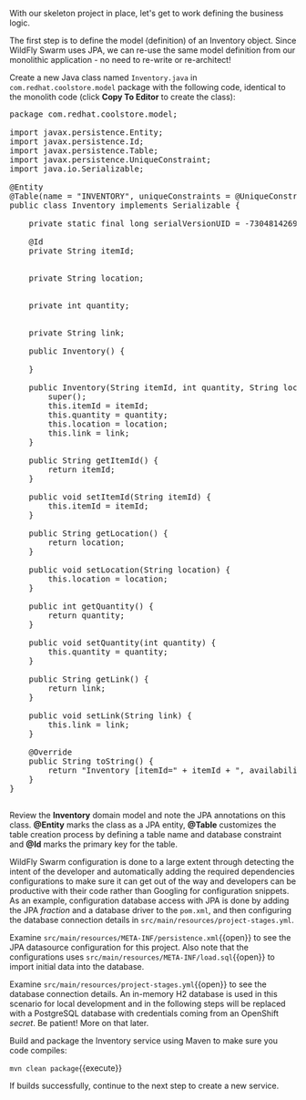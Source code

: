 With our skeleton project in place, let's get to work defining the business logic.

The first step is to define the model (definition) of an Inventory object. Since WildFly Swarm uses JPA,
we can re-use the same model definition from our monolithic application - no need to re-write or re-architect!

Create a new Java class named `Inventory.java` in
`com.redhat.coolstore.model` package with the following code, identical to the monolith code (click **Copy To Editor** to create the class):

<pre class="file" data-filename="./src/main/java/com/redhat/coolstore/model/Inventory.java" data-target="replace">
package com.redhat.coolstore.model;

import javax.persistence.Entity;
import javax.persistence.Id;
import javax.persistence.Table;
import javax.persistence.UniqueConstraint;
import java.io.Serializable;

@Entity
@Table(name = "INVENTORY", uniqueConstraints = @UniqueConstraint(columnNames = "itemId"))
public class Inventory implements Serializable {

    private static final long serialVersionUID = -7304814269819778382L;

    @Id
    private String itemId;


    private String location;


    private int quantity;


    private String link;

    public Inventory() {

    }

    public Inventory(String itemId, int quantity, String location, String link) {
        super();
        this.itemId = itemId;
        this.quantity = quantity;
        this.location = location;
        this.link = link;
    }

    public String getItemId() {
		return itemId;
	}

	public void setItemId(String itemId) {
		this.itemId = itemId;
	}

	public String getLocation() {
		return location;
	}

	public void setLocation(String location) {
		this.location = location;
	}

	public int getQuantity() {
		return quantity;
	}

	public void setQuantity(int quantity) {
		this.quantity = quantity;
	}

	public String getLink() {
		return link;
	}

	public void setLink(String link) {
		this.link = link;
	}

	@Override
    public String toString() {
        return "Inventory [itemId=" + itemId + ", availability=" + quantity + "/" + location + " link=" + link + "]";
    }
}

</pre>

Review the **Inventory** domain model and note the JPA annotations on this class. **@Entity** marks
the class as a JPA entity, **@Table** customizes the table creation process by defining a table
name and database constraint and **@Id** marks the primary key for the table.

WildFly Swarm configuration is done to a large extent through detecting the intent of the
developer and automatically adding the required dependencies configurations to make sure it can
get out of the way and developers can be productive with their code rather than Googling for
configuration snippets. As an example, configuration database access with JPA is done
by adding the JPA _fraction_ and a database driver to the `pom.xml`, and then configuring
the database connection details in `src/main/resources/project-stages.yml`.

Examine `src/main/resources/META-INF/persistence.xml`{{open}} to see the JPA datasource configuration
for this project. Also note that the configurations uses `src/main/resources/META-INF/load.sql`{{open}} to import
initial data into the database.

Examine `src/main/resources/project-stages.yml`{{open}} to see the database connection details.
An in-memory H2 database is used in this scenario for local development and in the following
steps will be replaced with a PostgreSQL database with credentials coming from an OpenShift _secret_. Be patient! More on that later.

Build and package the Inventory service using Maven to make sure you code compiles:

`mvn clean package`{{execute}}

If builds successfully, continue to the next step to create a new service.
